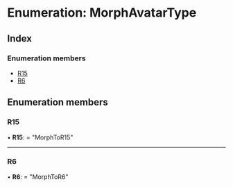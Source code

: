 
# Enumeration: MorphAvatarType

## Index

### Enumeration members

* [R15](_util_constants_.morphavatartype.md#r15)
* [R6](_util_constants_.morphavatartype.md#r6)

## Enumeration members

### <a id="r15" name="r15"></a>  R15

• **R15**: = "MorphToR15"

___

### <a id="r6" name="r6"></a>  R6

• **R6**: = "MorphToR6"

